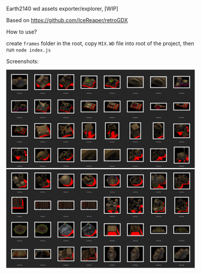 Earth2140 wd assets exporter/explorer, [WIP]

Based on https://github.com/IceReaper/retroGDX 

How to use?

create `frames` folder in the root,
copy `MIX.WD` file into root of the project,
then run `node index.js`

Screenshots:

![generated frames 1](https://raw.githubusercontent.com/Krol22/wd2140/master/screenshots/gen1.png)
![generated frames 2](https://raw.githubusercontent.com/Krol22/wd2140/master/screenshots/gen2.png)

